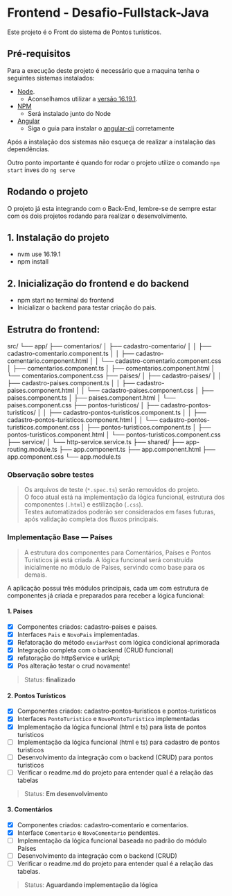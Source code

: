# Frontend - Desafio-Fullstack-Java

Este projeto é o Front do sistema de Pontos turísticos.

## Pré-requisitos

Para a execução deste projeto é necessário que a maquina tenha o seguintes sistemas instalados:

- [Node](https://nodejs.org/en/download/). 
  - Aconselhamos utilizar a [versão 16.19.1](https://nodejs.org/download/release/v16.19.1/).
- [NPM](https://www.npmjs.com/)
  - Será instalado junto do Node
- [Angular](https://angular.io/)
  - Siga o guia para instalar o [angular-cli](https://angular.io/guide/setup-local) corretamente

Após a instalação dos sistemas não esqueça de realizar a instalação das dependências.

Outro ponto importante é quando for rodar o projeto utilize o comando `npm start` inves do `ng serve`

## Rodando o projeto

O projeto já esta integrando com o Back-End, lembre-se de sempre estar com os dois projetos rodando para realizar o desenvolvimento.

## 1. Instalação do projeto
- nvm use 16.19.1
- npm install

## 2. Inicialização do frontend e do backend
- npm start no terminal do frontend
- Inicializar o backend para testar criação do pais.

## Estrutra do frontend:
src/
└── app/
    ├── comentarios/
    │   ├── cadastro-comentario/
    │   │   ├── cadastro-comentario.component.ts
    │   │   ├── cadastro-comentario.component.html
    │   │   └── cadastro-comentario.component.css
    │   ├── comentarios.component.ts
    │   ├── comentarios.component.html
    │   └── comentarios.component.css
    ├── paises/
    │   ├── cadastro-paises/
    │   │   ├── cadastro-paises.component.ts
    │   │   ├── cadastro-paises.component.html
    │   │   └── cadastro-paises.component.css
    │   ├── paises.component.ts
    │   ├── paises.component.html
    │   └── paises.component.css
    ├── pontos-turisticos/
    │   ├── cadastro-pontos-turisticos/
    │   │   ├── cadastro-pontos-turisticos.component.ts
    │   │   ├── cadastro-pontos-turisticos.component.html
    │   │   └── cadastro-pontos-turisticos.component.css
    │   ├── pontos-turisticos.component.ts
    │   ├── pontos-turisticos.component.html
    │   └── pontos-turisticos.component.css
    ├── service/
    │   └── http-service.service.ts
    ├── shared/
    ├── app-routing.module.ts
    ├── app.component.ts
    ├── app.component.html
    ├── app.component.css
    └── app.module.ts


### Observação sobre testes

> Os arquivos de teste (`*.spec.ts`) serão removidos do projeto.  
> O foco atual está na implementação da lógica funcional, estrutura dos componentes (`.html`) e estilização (`.css`).  
> Testes automatizados poderão ser considerados em fases futuras, após validação completa dos fluxos principais.

### Implementação Base — Países

> A estrutura dos componentes para Comentários, Países e Pontos Turísticos já está criada. A lógica funcional será construída inicialmente no módulo de Países, servindo como base para os demais.

A aplicação possui três módulos principais, cada um com estrutura de componentes já criada e preparados para receber a lógica funcional:

#### 1. Países
- [x] Componentes criados: cadastro-paises e paises.
- [x] Interfaces `Pais` e `NovoPais` implementadas.
- [x] Refatoração do método `enviarPost` com lógica condicional aprimorada
- [x] Integração completa com o backend (CRUD funcional)
- [x] refatoração do httpService e urlApi;
- [x] Pos alteração testar o crud novamente!
> Status: **finalizado** 

#### 2. Pontos Turísticos
- [x] Componentes criados: cadastro-pontos-turisticos e pontos-turisticos
- [x] Interfaces `PontoTuristico` e `NovoPontoTuristico` implementadas
- [x] Implementação da lógica funcional (html e ts) para lista de pontos turisticos
- [ ] Implementação da lógica funcional (html e ts) para cadastro de pontos turisticos
- [ ] Desenvolvimento da integração com o backend (CRUD) para pontos turisticos
- [ ] Verificar o readme.md do projeto para entender qual é a relação das tabelas
> Status: **Em desenvolvimento**

#### 3. Comentários
- [x] Componentes criados: cadastro-comentario e comentarios.
- [x] Interface `Comentario` e `NovoComentario` pendentes.
- [ ] Implementação da lógica funcional baseada no padrão do módulo Países
- [ ] Desenvolvimento da integração com o backend (CRUD)
- [ ] Verificar o readme.md do projeto para entender qual é a relação das tabelas.
> Status: **Aguardando implementação da lógica**



